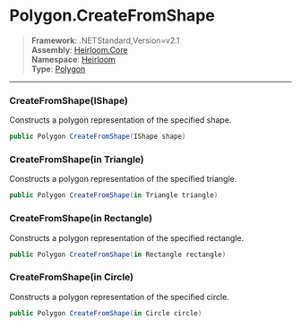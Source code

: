# Polygon.CreateFromShape

> **Framework**: .NETStandard,Version=v2.1  
> **Assembly**: [Heirloom.Core][0]  
> **Namespace**: [Heirloom][0]  
> **Type**: [Polygon][1]  

--------------------------------------------------------------------------------

### CreateFromShape(IShape)

Constructs a polygon representation of the specified shape.

```cs
public Polygon CreateFromShape(IShape shape)
```

### CreateFromShape(in Triangle)

Constructs a polygon representation of the specified triangle.

```cs
public Polygon CreateFromShape(in Triangle triangle)
```

### CreateFromShape(in Rectangle)

Constructs a polygon representation of the specified rectangle.

```cs
public Polygon CreateFromShape(in Rectangle rectangle)
```

### CreateFromShape(in Circle)

Constructs a polygon representation of the specified circle.

```cs
public Polygon CreateFromShape(in Circle circle)
```

[0]: ..\Heirloom.Core.md
[1]: Heirloom.Polygon.md

